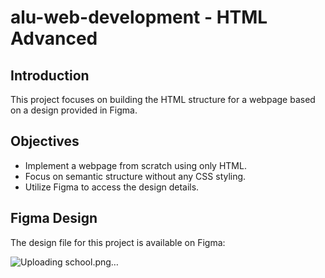 # alu-web-development - HTML Advanced

## Introduction

This project focuses on building the HTML structure for a webpage based on a design provided in Figma.

## Objectives

* Implement a webpage from scratch using only HTML.
* Focus on semantic structure without any CSS styling.
* Utilize Figma to access the design details.

## Figma Design

The design file for this project is available on Figma:

![Uploading school.png…]()
